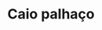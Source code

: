 ---
layout: '@/templates/BasePost.astro'
title: Caio palhaço
description: Rolezinho na pizzariaa
pubDate: 2024-02-05T00:00:00Z
imgSrc: '/assets/images/caiopaiaço.png'
imgAlt: 'Image post 2'
---